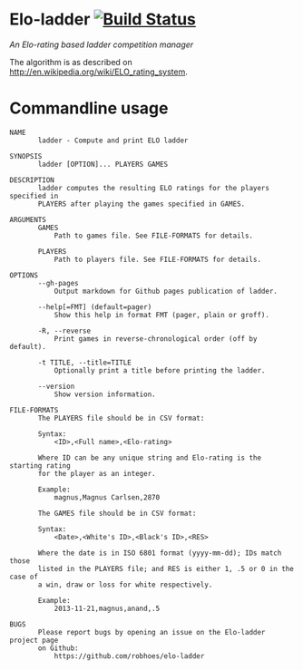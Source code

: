 Elo-ladder [![Build Status](https://travis-ci.org/simonjbeaumont/ocaml-pci-db.png)](https://travis-ci.org/robhoes/elo-ladder)
==========

_An Elo-rating based ladder competition manager_

The algorithm is as described on http://en.wikipedia.org/wiki/ELO_rating_system.

Commandline usage
=================

```
NAME
       ladder - Compute and print ELO ladder

SYNOPSIS
       ladder [OPTION]... PLAYERS GAMES

DESCRIPTION
       ladder computes the resulting ELO ratings for the players specified in
       PLAYERS after playing the games specified in GAMES.

ARGUMENTS
       GAMES
           Path to games file. See FILE-FORMATS for details.

       PLAYERS
           Path to players file. See FILE-FORMATS for details.

OPTIONS
       --gh-pages
           Output markdown for Github pages publication of ladder.

       --help[=FMT] (default=pager)
           Show this help in format FMT (pager, plain or groff).

       -R, --reverse
           Print games in reverse-chronological order (off by default).

       -t TITLE, --title=TITLE
           Optionally print a title before printing the ladder.

       --version
           Show version information.

FILE-FORMATS
       The PLAYERS file should be in CSV format:

       Syntax:
           <ID>,<Full name>,<Elo-rating>

       Where ID can be any unique string and Elo-rating is the starting rating
       for the player as an integer.

       Example:
           magnus,Magnus Carlsen,2870

       The GAMES file should be in CSV format:

       Syntax:
           <Date>,<White's ID>,<Black's ID>,<RES>

       Where the date is in ISO 6801 format (yyyy-mm-dd); IDs match those
       listed in the PLAYERS file; and RES is either 1, .5 or 0 in the case of
       a win, draw or loss for white respectively.

       Example:
           2013-11-21,magnus,anand,.5

BUGS
       Please report bugs by opening an issue on the Elo-ladder project page
       on Github:
           https://github.com/robhoes/elo-ladder
```
